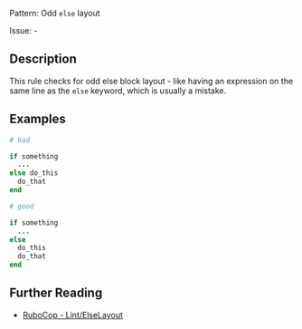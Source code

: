 Pattern: Odd `else` layout

Issue: -

## Description

This rule checks for odd else block layout - like having an expression on the same line as the `else` keyword, which is usually a mistake.

## Examples

```ruby
# bad

if something
  ...
else do_this
  do_that
end
```
```ruby
# good

if something
  ...
else
  do_this
  do_that
end
```

## Further Reading

* [RuboCop - Lint/ElseLayout](https://rubocop.readthedocs.io/en/latest/cops_lint/#lintelselayout)
